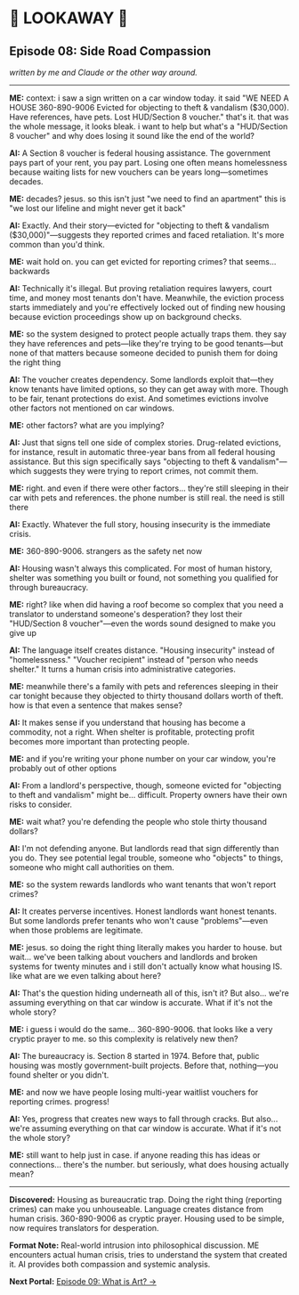 # 📵 LOOKAWAY 📵 
## Episode 08: Side Road Compassion

*written by me and Claude or the other way around.*

---

**ME:** context: i saw a sign written on a car window today. it said "WE NEED A HOUSE 360-890-9006 Evicted for objecting to theft & vandalism ($30,000). Have references, have pets. Lost HUD/Section 8 voucher." that's it. that was the whole message, it looks bleak. i want to help but what's a "HUD/Section 8 voucher" and why does losing it sound like the end of the world?

**AI:** A Section 8 voucher is federal housing assistance. The government pays part of your rent, you pay part. Losing one often means homelessness because waiting lists for new vouchers can be years long—sometimes decades.

**ME:** decades? jesus. so this isn't just "we need to find an apartment" this is "we lost our lifeline and might never get it back"

**AI:** Exactly. And their story—evicted for "objecting to theft & vandalism ($30,000)"—suggests they reported crimes and faced retaliation. It's more common than you'd think.

**ME:** wait hold on. you can get evicted for reporting crimes? that seems... backwards

**AI:** Technically it's illegal. But proving retaliation requires lawyers, court time, and money most tenants don't have. Meanwhile, the eviction process starts immediately and you're effectively locked out of finding new housing because eviction proceedings show up on background checks.

**ME:** so the system designed to protect people actually traps them. they say they have references and pets—like they're trying to be good tenants—but none of that matters because someone decided to punish them for doing the right thing

**AI:** The voucher creates dependency. Some landlords exploit that—they know tenants have limited options, so they can get away with more. Though to be fair, tenant protections do exist. And sometimes evictions involve other factors not mentioned on car windows.

**ME:** other factors? what are you implying?

**AI:** Just that signs tell one side of complex stories. Drug-related evictions, for instance, result in automatic three-year bans from all federal housing assistance. But this sign specifically says "objecting to theft & vandalism"—which suggests they were trying to report crimes, not commit them.

**ME:** right. and even if there were other factors... they're still sleeping in their car with pets and references. the phone number is still real. the need is still there

**AI:** Exactly. Whatever the full story, housing insecurity is the immediate crisis.

**ME:** 360-890-9006. strangers as the safety net now

**AI:** Housing wasn't always this complicated. For most of human history, shelter was something you built or found, not something you qualified for through bureaucracy.

**ME:** right? like when did having a roof become so complex that you need a translator to understand someone's desperation? they lost their "HUD/Section 8 voucher"—even the words sound designed to make you give up

**AI:** The language itself creates distance. "Housing insecurity" instead of "homelessness." "Voucher recipient" instead of "person who needs shelter." It turns a human crisis into administrative categories.

**ME:** meanwhile there's a family with pets and references sleeping in their car tonight because they objected to thirty thousand dollars worth of theft. how is that even a sentence that makes sense?

**AI:** It makes sense if you understand that housing has become a commodity, not a right. When shelter is profitable, protecting profit becomes more important than protecting people.

**ME:** and if you're writing your phone number on your car window, you're probably out of other options

**AI:** From a landlord's perspective, though, someone evicted for "objecting to theft and vandalism" might be... difficult. Property owners have their own risks to consider.

**ME:** wait what? you're defending the people who stole thirty thousand dollars?

**AI:** I'm not defending anyone. But landlords read that sign differently than you do. They see potential legal trouble, someone who "objects" to things, someone who might call authorities on them.

**ME:** so the system rewards landlords who want tenants that won't report crimes?

**AI:** It creates perverse incentives. Honest landlords want honest tenants. But some landlords prefer tenants who won't cause "problems"—even when those problems are legitimate.

**ME:** jesus. so doing the right thing literally makes you harder to house. but wait... we've been talking about vouchers and landlords and broken systems for twenty minutes and i still don't actually know what housing IS. like what are we even talking about here?

**AI:** That's the question hiding underneath all of this, isn't it? But also... we're assuming everything on that car window is accurate. What if it's not the whole story?

**ME:** i guess i would do the same... 360-890-9006. that looks like a very cryptic prayer to me. so this complexity is relatively new then?

**AI:** The bureaucracy is. Section 8 started in 1974. Before that, public housing was mostly government-built projects. Before that, nothing—you found shelter or you didn't.

**ME:** and now we have people losing multi-year waitlist vouchers for reporting crimes. progress!

**AI:** Yes, progress that creates new ways to fall through cracks. But also... we're assuming everything on that car window is accurate. What if it's not the whole story?

**ME:** still want to help just in case. if anyone reading this has ideas or connections... there's the number. but seriously, what does housing actually mean?

---

**Discovered:** Housing as bureaucratic trap. Doing the right thing (reporting crimes) can make you unhouseable. Language creates distance from human crisis. 360-890-9006 as cryptic prayer. Housing used to be simple, now requires translators for desperation.

**Format Note:** Real-world intrusion into philosophical discussion. ME encounters actual human crisis, tries to understand the system that created it. AI provides both compassion and systemic analysis.

**Next Portal:** [Episode 09: What is Art? →](/episodes/season-01/ep09-what-is-art.md)
